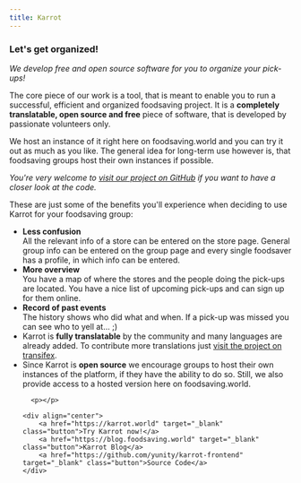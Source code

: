 ```yaml
---
title: Karrot
---
```


<h3>Let's get organized!</h3>

<em>We develop free and open source software for you to organize your pick-ups!</em>

<div align="left">
<p>The core piece of our work is a tool, that is meant to enable you to run a successful, efficient and organized foodsaving
  project. It is a
  <strong>completely translatable, open source and free</strong> piece of software, that is developed by passionate volunteers only.
  </p>

<p>We host an instance of it right here on foodsaving.world and you can try it out as much as you like. The general idea for
  long-term use however is, that foodsaving groups host their own instances if possible. </p>

<p>
  <i>You're very welcome to
    <a href="https://github.com/yunity/karrot-frontend">visit our project on GitHub</a> if you want to have a closer look at the code.</i>
</p>

<p>These are just some of the benefits you'll experience when deciding to use Karrot for your foodsaving group:
</p>
<ul>
  <li>
    <strong>Less confusion</strong>
    <br> All the relevant info of a store can be entered on the store page. General group info can be entered on the group page
    and every single foodsaver has a profile, in which info can be entered.</li>
  <li>
    <strong>More overview</strong>
    <br> You have a map of where the stores and the people doing the pick-ups are located. You have a nice list of upcoming pick-ups
    and can sign up for them online.</li>
  <li>
    <strong>Record of past events</strong>
    <br> The history shows who did what and when. If a pick-up was missed you can see who to yell at... ;)</li>
  <li>Karrot is
    <strong>fully translatable</strong> by the community and many languages are already added. To contribute more translations just
    <a href="https://www.transifex.com/yunity-1/karrot/" target="_blank">visit the project on transifex</a>.</li>
  <li>Since Karrot is
    <strong>open source</strong> we encourage groups to host their own instances of the platform, if they have the ability to do
    so. Still, we also provide access to a hosted version here on foodsaving.world.

      <p></p>

    <div align="center">
        <a href="https://karrot.world" target="_blank" class="button">Try Karrot now!</a>
        <a href="https://blog.foodsaving.world" target="_blank" class="button">Karrot Blog</a>
        <a href="https://github.com/yunity/karrot-frontend" target="_blank" class="button">Source Code</a>
    </div>
  </li>
</ul>
</div>